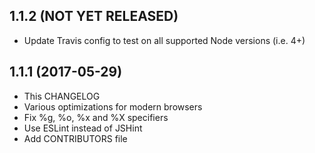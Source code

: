 ## 1.1.2 (NOT YET RELEASED)

* Update Travis config to test on all supported Node versions (i.e. 4+)

## 1.1.1 (2017-05-29)

* This CHANGELOG
* Various optimizations for modern browsers
* Fix %g, %o, %x and %X specifiers
* Use ESLint instead of JSHint
* Add CONTRIBUTORS file
